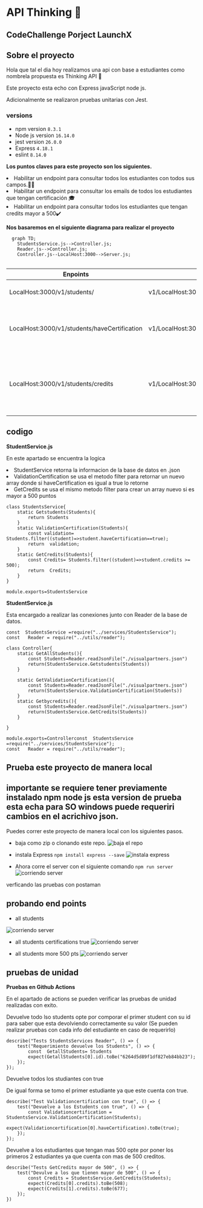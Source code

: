 # API Thinking 🏫
## CodeChallenge Porject  LaunchX ## 
## Sobre el proyecto ##
<p>Hola que tal el dia hoy realizamos una api  con base a estudiantes como nombrela propuesta es  Thinking API  🏫

<p>Este proyecto esta echo con Express javaScript node js. 
<p>Adicionalmente se realizaron pruebas unitarias con Jest. 

### versions ###
- npm version `8.3.1`
- Node js version `16.14.0`
- jest version `26.0.0`
- Express `4.18.1`
- eslint `8.14.0`

**Los puntos claves para este proyecto son los siguientes.**

<li> Habilitar un endpoint para consultar todos los estudiantes con todos sus campos.👨‍🎓
<li> Habilitar un endpoint para consultar los emails de todos los estudiantes que tengan certificación 🎓
<li> Habilitar un endpoint para consultar todos los estudiantes que tengan credits mayor a 500✔️

<br>

**Nos basaremos en el siguiente diagrama para realizar el proyecto**

```mermaid
  graph TD;
    StudentsService.js-->Controller.js;
    Reader.js-->Controller.js;
    Controller.js--LocalHost:3000-->Server.js;
    
```
| Enpoints          | Request     | Response | 
|------------------------------|---------------------------------|-------------------------------------|
| LocalHost:3000/v1/students/  | v1/LocalHost:3000/v1/students/  |Obtiene la lista de los estudiantes  | 
| LocalHost:3000/v1/students/haveCertification  | v1/LocalHost:3000/v1/students/haveCertification  |Obtiene la lista de los estudiantes que cuenten con certificación  | 
| LocalHost:3000/v1/students/credits  | v1/LocalHost:3000/v1/students/credits  |Obtiene la lista de los estudiantes que cuenten con calificacion mayor de 500 puntos  | 



## codigo ##
**StudentService.js**
<p> En este apartado se encuentra la logica
<li>StudentService  retorna la informacion  de la base de datos en .json   
<li>ValidationCertification se usa el metodo filter para retornar un nuevo array donde  si haveCertification es igual a true  lo retorne  
<li>GetCredits se usa el mismo metodo filter para crear un array nuevo  si  es mayor a 500 puntos 

```
class StudentsService{
    static Getstudents(Students){
        return Students
    }
    static ValidationCertification(Students){
        const validation= Students.filter((student)=>student.haveCertification==true);
        return  validation;
    }
    static GetCredits(Students){
        const Credits= Students.filter((student)=>student.credits >= 500);
        return  Credits;
    }
}

module.exports=StudentsService

```

**StudentService.js**
<p>Esta encargado a realizar las conexiones junto con Reader de la base de datos.

```
const  StudentsService =require("../services/StudentsService");
const   Reader = require("../utils/reader");

class Controller{
    static GetAllStudents(){
        const Students=Reader.readJsonFile("./visualpartners.json")
        return(StudentsService.Getstudents(Students))
    }

    static GetValidationCertification(){
        const Students=Reader.readJsonFile("./visualpartners.json")
        return(StudentsService.ValidationCertification(Students))
    }
    static Getbycredits(){
        const Students=Reader.readJsonFile("./visualpartners.json")
        return(StudentsService.GetCredits(Students))
    }

}

module.exports=Controllerconst  StudentsService =require("../services/StudentsService");
const   Reader = require("../utils/reader");

```

## Prueba este proyecto de manera local ##

## importante se requiere  tener previamente  instalado npm node js esta version de prueba esta echa para SO windows puede requeriri cambios en el acrichivo json.

 Puedes correr este proyecto de manera local con los siguientes pasos.  

- baja como zip o clonando este repo.
 ![baja el repo](/img/dowload.gif)

- instala Express `npm install express --save`
 ![instala express](/img/instalandoexpress.gif)

- Ahora corre el server con el siguiente comando `npm run server`
 ![corriendo server](/img/runserver.gif)


<p> verficando las pruebas con postaman

## probando end points

- all students 

![corriendo server](/img/allstudents.gif)

- all students certifications true
![corriendo server](/img/certificationtrue.gif)

- all students  more 500 pts
![corriendo server](/img/masde500.gif)


## pruebas de unidad ##

**Pruebas en Github Actions**
<p> En el apartado de actions se pueden verificar las pruebas de unidad realizadas con exito.

Devuelve todo lso students 
opte por comporar el primer student con su id para saber que esta devolviendo correctamente su valor
(Se pueden realizar pruebas con cada info del estudiante en caso de requerirlo) 
```
describe("Tests StudentsServices Reader", () => {
    test("Requerimiento devuelve los Students", () => {       
        const  GetallStudents= Students
        expect(GetallStudents[0].id).toBe("6264d5d89f1df827eb84bb23");
    });
});

```
Devuelve todos los studiantes con true

De igual forma se tomo el primer estudiante ya que este cuenta con true. 
```
describe("Test Validationcertification con true", () => {
    test("Devuelve a los Estudents con true", () => {       
        const Validationcertification = StudentsService.ValidationCertification(Students);
        expect(Validationcertification[0].haveCertification).toBe(true);
    });
});
```
Devuelve a los estudiantes que tengan  mas 500 opte por poner los primeros 2 estudiantes ya que cuenta con mas de 500 creditos. 
```
describe("Tests GetCredits mayor de 500", () => {
    test("Devulve a los que tienen mayor de 500", () => {       
        const Credits = StudentsService.GetCredits(Students);
        expect(Credits[0].credits).toBe(508);
        expect(Credits[1].credits).toBe(677);
    });
})
```


